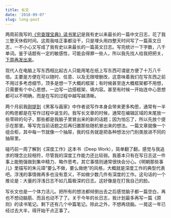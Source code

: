 ```yaml
---
title: 长文
date: '2018-09-07'
slug: long-post
---
```


两周前我写的[《穷查理宝典》读书笔记](/cn/2018/08/poor-charlies-almanack/)是我有史以来最长的一篇中文日志，花了我三整天休假时间。这周我啥正事都没干，只是埋头用四整天时间写了一篇英文日志，一不小心又写成了我有史以来最长的一篇英文日志。写完统计一下字数，八千单词。鉴于话题有一定的敏感性，可能会得罪一些人，所以我先找人给我把把关，[下周再发出来](/en/2018/09/notebook-war/)。

现代人在电脑上写东西相比起古人只能用笔在纸上写东西可谓是方便了十万八千倍。主要是方便在可以随时、任意、以及无限增删改，这意味着我们在写东西之前不用过多考虑细节，顶多是想一下大概的框架；有时候甚至连大概框架都不用想，只需要有个中心思想，一边写一边搭框架、填内容。甚至有时候一开始连中心思想都可以不明确，而是在写的过程中越写越清晰。

两个月前我[刚提到](/cn/2018/07/fluent-essay/)《黑客与画家》中作者说写作本身会带来更多构思，通常有一半的构思都是在写作过程中诞生的。我写长文章的时候，通常在编辑区域的末尾放一些零碎的句子，那些都是我脑子里冒出来的新的话题；因为怕忘了，所以先放个提示在那里。等写完当前话题之后再归置那些随机冒出来的想法。一篇文章就像一个组合柜，其中每一节就像一个抽屉，我的任务就是把各种想法分门别类放进不同的抽屉里。

碰巧前一周了解到《深度工作》这本书（Deep Work），简单翻了翻，感觉与我追求的理念比较相符，尽管我的深度工作能力还比较弱。我基本只有在写日志这一件事上能勉强做到集中精力、略作思考。其它事情则通常很快会分心。《明朝那些事儿》里描写的朱元璋“要么不做，要么做绝”的风格，大概就是深度工作的典型代表吧。浮浅的事情做再多也没有意义，不如做少数几件有深度的工作。这句话的一个推论是：大量的浮浅日志不如几篇极深的日志。这好像是在打我自己的脸。

写长文也是一个体力活儿。把所有的想法都倾倒出去之后感觉脑子都一篇空白，再也不想动脑筋、而且也动不了了。关于今年的长日志，我计划最多再写一篇《原则》的读书笔记。剩下还有几个中篇笔记。除此之外，不想再烧脑。一晃这一年已经过去大半，得开始干点正事了。
